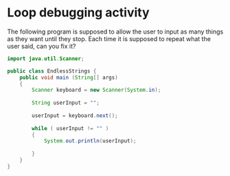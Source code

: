 # Loop debugging activity

<p>The following program is supposed to allow the user to input as many things as they want until they stop. Each time it is supposed to repeat what the user said, can you fix it?</p>

```java
import java.util.Scanner;

public class EndlessStrings {
    public void main (String[] args)
    {
        Scanner keyboard = new Scanner(System.in);
        
        String userInput = "";
        
        userInput = keyboard.next();
        
        while ( userInput != "" )
        {
            System.out.println(userInput);
            
        }
    }
}
```